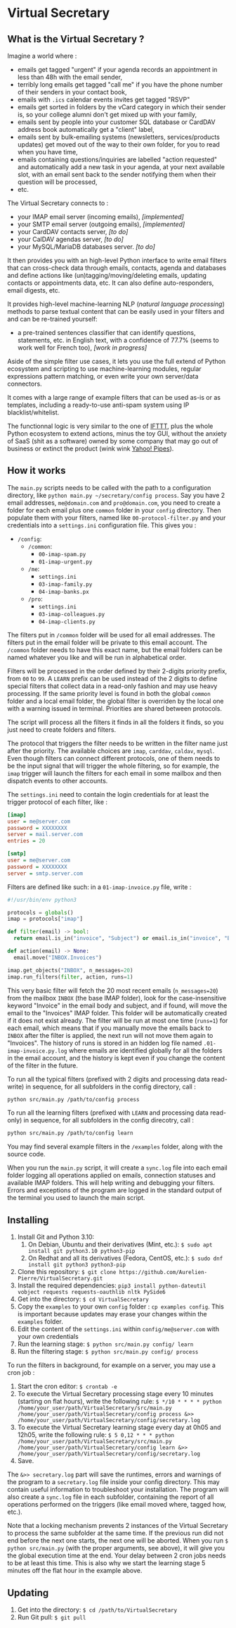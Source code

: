 # Virtual Secretary

## What is the Virtual Secretary ?

Imagine a world where :

* emails get tagged "urgent" if your agenda records an appointment in less than 48h with the email sender,
* terribly long emails get tagged "call me" if you have the phone number of their senders in your contact book,
* emails with `.ics` calendar events invites get tagged "RSVP"
* emails get sorted in folders by the vCard category in which their sender is, so your college alumni don't get mixed up with your family,
* emails sent by people into your customer SQL database or CardDAV address book automatically get a "client" label,
* emails sent by bulk-emailing systems (newsletters, services/products updates) get moved out of the way to their own folder, for you to read when you have time,
* emails containing questions/inquiries are labelled "action requested" and automatically add a new task in your agenda, at your next available slot, with an email sent back to the sender notifying them when their question will be processed,
* etc.

The Virtual Secretary connects to :

* your IMAP email server (incoming emails), *[implemented]*
* your SMTP email server (outgoing emails), *[implemented]*
* your CardDAV contacts server, *[to do]*
* your CalDAV agendas server, *[to do]*
* your MySQL/MariaDB databases server. *[to do]*

It then provides you with an high-level Python interface to write email filters that can cross-check data through emails, contacts, agenda and databases and define actions like (un)tagging/moving/deleting emails, updating contacts or appointments data, etc. It can also define auto-responders, email digests, etc.

It provides high-level machine-learning NLP (*natural language processing*) methods to parse textual content that can be easily used in your filters and and can be re-trained yourself:

* a pre-trained sentences classifier that can identify questions, statements, etc. in English text, with a confidence of 77.7% (seems to work well for French too), *[work in progress]*

Aside of the simple filter use cases, it lets you use the full extend of Python ecosystem and scripting to use machine-learning modules, regular expressions pattern matching, or even write your own server/data connectors.

It comes with a large range of example filters that can be used as-is or as templates, including a ready-to-use anti-spam system using IP blacklist/whitelist.

The functionnal logic is very similar to the one of [IFTTT](https://ifttt.com/explore/new_to_ifttt), plus the whole Python ecosystem to extend actions, minus the toy GUI, without the anxiety of SaaS (shit as a software) owned by some company that may go out of business or extinct the product (wink wink [Yahoo! Pipes](https://en.wikipedia.org/wiki/Yahoo!_Pipes)).


## How it works

The `main.py` scripts needs to be called with the path to a configuration directory, like `python main.py ~/secretary/config process`. Say you have 2 email addresses, `me@domain.com` and `pro@domain.com`, you need to create a folder for each email plus one `common` folder in your `config` directory. Then populate them with your filters, named like `00-protocol-filter.py` and your credentials into a `settings.ini` configuration file. This gives you :

* `/config`:
  * `/common`:
    * `00-imap-spam.py`
    * `01-imap-urgent.py`
  * `/me`:
    * `settings.ini`
    * `03-imap-family.py`
    * `04-imap-banks.px`
  * `/pro`:
    * `settings.ini`
    * `03-imap-colleagues.py`
    * `04-imap-clients.py`

The filters put in `/common` folder will be used for all email addresses. The filters put in the email folder will be private to this email account. The `/common` folder needs to have this exact name, but the email folders can be named whatever you like and will be run in alphabetical order.

Filters will be processed in the order defined by their 2-digits priority prefix, from `00` to `99`. A `LEARN` prefix can be used instead of the 2 digits to define special filters that collect data in a read-only fashion and may use heavy processing. If the same priority level is found in both the global `common` folder and a local email folder, the global filter is overriden by the local one with a warning issued in terminal. Priorities are shared between protocols.

The script will process all the filters it finds in all the folders it finds, so you just need to create folders and filters.

The protocol that triggers the filter needs to be written in the filter name just after the priority. The available choices are `imap`, `carddav`, `caldav`, `mysql`. Even though filters can connect different protocols, one of them needs to be the input signal that will trigger the whole filtering, so for example, the `imap` trigger will launch the filters for each email in some mailbox and then dispatch events to other accounts.

The `settings.ini` need to contain the login credentials for at least the trigger protocol of each filter, like :

```ini
[imap]
user = me@server.com
password = XXXXXXXX
server = mail.server.com
entries = 20

[smtp]
user = me@server.com
password = XXXXXXXX
server = smtp.server.com
```

Filters are defined like such: in a `01-imap-invoice.py` file, write :

```python
#!/usr/bin/env python3

protocols = globals()
imap = protocols["imap"]

def filter(email) -> bool:
  return email.is_in("invoice", "Subject") or email.is_in("invoice", "Body")

def action(email) -> None:
  email.move("INBOX.Invoices")

imap.get_objects("INBOX", n_messages=20)
imap.run_filters(filter, action, runs=1)
```

This very basic filter will fetch the 20 most recent emails (`n_messages=20`) from the mailbox `INBOX` (the base IMAP folder), look for the case-insensitive keyword "Invoice" in the email body and subject, and if found, will move the email to the "Invoices" IMAP folder. This folder will be automatically created if it does not exist already. The filter will be run at most one time (`runs=1`) for each email, which means that if you manually move the emails back to `INBOX` after the filter is applied, the next run will not move them again to "Invoices". The history of runs is stored in an hidden log file named `.01-imap-invoice.py.log` where emails are identified globally for all the folders in the email account, and the history is kept even if you change the content of the filter in the future.

To run all the typical filters (prefixed with 2 digits and processing data read-write) in sequence, for all subfolders in the config directory, call :
```bash
python src/main.py /path/to/config process
```

To run all the learning filters (prefixed with `LEARN` and processing data read-only) in sequence, for all subfolders in the config direcotry, call :
```bash
python src/main.py /path/to/config learn
```

You may find several example filters in the `/examples` folder, along with the source code.

When you run the `main.py` script, it will create a `sync.log` file into each email folder logging all operations applied on emails, connection statuses and available IMAP folders. This will help writing and debugging your filters. Errors and exceptions of the program are logged in the standard output of the terminal you used to launch the main script.

## Installing

1. Install Git and Python 3.10:
   1. On Debian, Ubuntu and their derivatives (Mint, etc.): `$ sudo apt install git python3.10 python3-pip`
   2. On Redhat and all its derivatives (Fedora, CentOS, etc.): `$ sudo dnf install git python3 python3-pip`
2. Clone this repository: `$ git clone https://github.com/Aurelien-Pierre/VirtualSecretary.git`
2. Install the required dependencies: `pip3 install python-dateutil vobject requests requests-oauthlib nltk PySide6`
3. Get into the directory: `$ cd VirtualSecretary`
4. Copy the `examples` to your own `config` folder : `cp examples config`. This is important because updates may erase your changes within the `examples` folder.
5. Edit the content of the `settings.ini` within `config/me@server.com` with your own credentials
6. Run the learning stage: `$ python src/main.py config/ learn`
7. Run the filtering stage: `$ python src/main.py config/ process`

To run the filters in background, for example on a server, you may use a cron job :

1. Start the cron editor: `$ crontab -e`
2. To execute the Virtual Secretary processing stage every 10 minutes (starting on flat hours), write the following rule:
`$ */10 * * * * python /home/your_user/path/VirtualSecretary/src/main.py /home/your_user/path/VirtualSecretary/config process &>> /home/your_user/path/VirtualSecretary/config/secretary.log`
3. To execute the Virtual Secretary learning stage every day at 0h05 and 12h05, write the following rule:
`$ 5 0,12 * * * python /home/your_user/path/VirtualSecretary/src/main.py /home/your_user/path/VirtualSecretary/config learn &>> /home/your_user/path/VirtualSecretary/config/secretary.log`
4. Save.

The `&>> secretary.log` part will save the runtimes, errors and warnings of the program to a `secretary.log` file inside your config directory. This may contain useful information to troubleshoot your installation. The program will also create a `sync.log` file in each subfolder, containing the report of all operations performed on the triggers (like email moved where, tagged how, etc.).

Note that a locking mechanism prevents 2 instances of the Virtual Secretary to process the same subfolder at the same time. If the previous run did not end before the next one starts, the next one will be aborted. When you run `$ python src/main.py` (with the proper arguments, see above), it will give you the global execution time at the end. Your delay between 2 cron jobs needs to be at least this time. This is also why we start the learning stage 5 minutes off the flat hour in the example above.


## Updating

1. Get into the directory: `$ cd /path/to/VirtualSecretary`
2. Run Git pull: `$ git pull`

